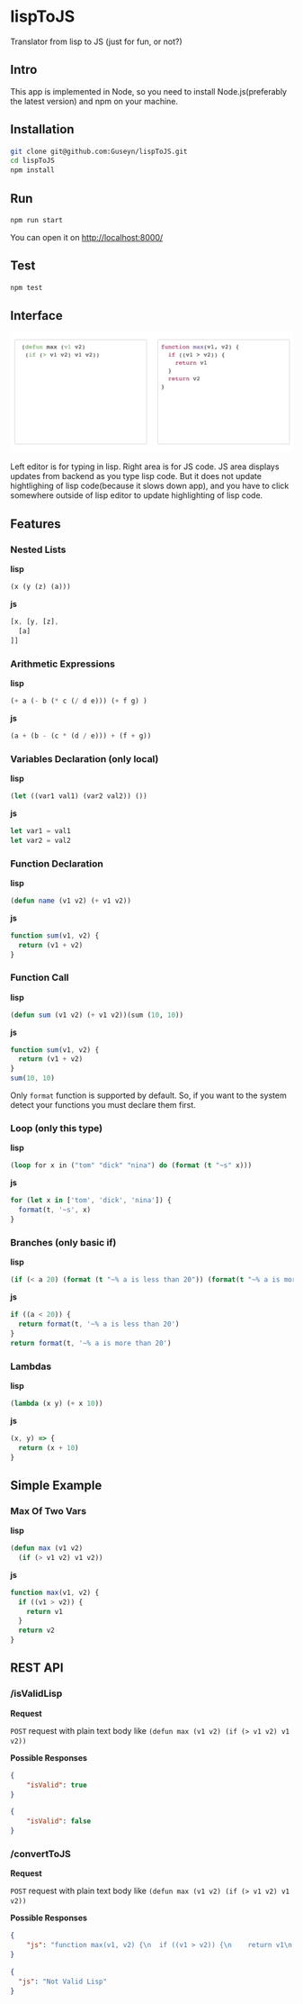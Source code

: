 # lispToJS
Translator from lisp to JS (just for fun, or not?)

## Intro

This app is implemented in Node, so you need to install Node.js(preferably the latest version) and npm on your machine.

## Installation

```bash
git clone git@github.com:Guseyn/lispToJS.git
cd lispToJS
npm install
```

## Run

```bash
npm run start
```

You can open it on [http://localhost:8000/](http://localhost:8000/)

## Test

```bash
npm test
```

## Interface

![](interface.png)

Left editor is for typing in lisp. Right area is for JS code. JS area displays updates from backend as you type lisp code. But it does not update hightlighing of lisp code(because it slows down app), and you have to click somewhere outside of lisp editor to update highlighting of lisp code.

## Features

### Nested Lists

**lisp**
```lisp
(x (y (z) (a)))
```
**js**
```js
[x, [y, [z],
  [a]
]]
```

### Arithmetic Expressions

**lisp**
```lisp
(+ a (- b (* c (/ d e))) (+ f g) )
```
**js**
```js
(a + (b - (c * (d / e))) + (f + g))
```

### Variables Declaration (only local)

**lisp**
```lisp
(let ((var1 val1) (var2 val2)) ())
```
**js**
```js
let var1 = val1
let var2 = val2
```

### Function Declaration

**lisp**
```lisp
(defun name (v1 v2) (+ v1 v2))
```
**js**
```js
function sum(v1, v2) {
  return (v1 + v2)
}
```

### Function Call

**lisp**
```lisp
(defun sum (v1 v2) (+ v1 v2))(sum (10, 10))
```
**js**
```js
function sum(v1, v2) {
  return (v1 + v2)
}
sum(10, 10)
```

Only `format` function is supported by default. So, if you want to the system detect your functions you must declare them first.

### Loop (only this type)

**lisp**
```lisp
(loop for x in ("tom" "dick" "nina") do (format (t "~s" x)))
```

**js**
```js
for (let x in ['tom', 'dick', 'nina']) {
  format(t, '~s', x)
}
```

### Branches (only basic if)

**lisp**
```lisp
(if (< a 20) (format (t "~% a is less than 20")) (format(t "~% a is more than 20"))) 
```

**js**
```js
if ((a < 20)) {
  return format(t, '~% a is less than 20')
}
return format(t, '~% a is more than 20')
```

### Lambdas

**lisp**
```lisp
(lambda (x y) (+ x 10))
```

**js**
```js
(x, y) => {
  return (x + 10)
}
```

## Simple Example

### Max Of Two Vars

**lisp**
```lisp
(defun max (v1 v2) 
  (if (> v1 v2) v1 v2))
```

**js**
```js
function max(v1, v2) {
  if ((v1 > v2)) {
    return v1
  }
  return v2
}
````

## REST API

### /isValidLisp

**Request**

`POST` request with plain text body like `(defun max (v1 v2) (if (> v1 v2) v1 v2))`

**Possible Responses**

```json
{
    "isValid": true
}
```

```json
{
    "isValid": false
}
```
### /convertToJS

**Request**

`POST` request with plain text body like `(defun max (v1 v2) (if (> v1 v2) v1 v2))`

**Possible Responses**

```json
{
    "js": "function max(v1, v2) {\n  if ((v1 > v2)) {\n    return v1\n  }\n  return v2\n}"
}
```

```json
{
  "js": "Not Valid Lisp"
}
```
